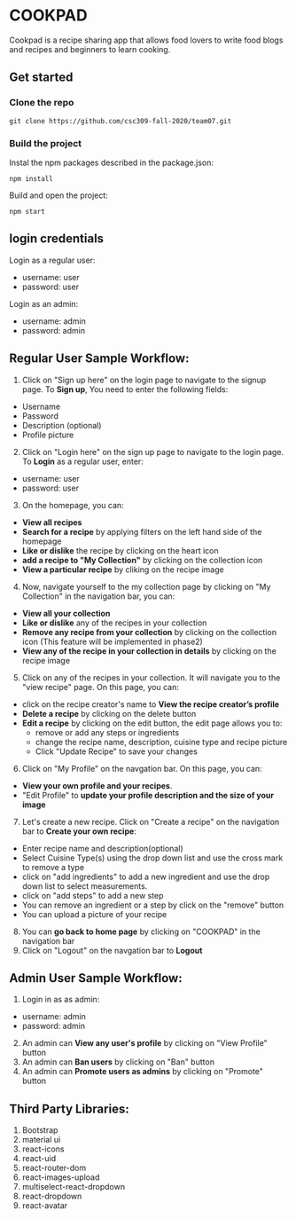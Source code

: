 # COOKPAD
Cookpad is a recipe sharing app that allows food lovers to write food blogs and recipes and beginners to learn cooking. 

## Get started
### Clone the repo
```
git clone https://github.com/csc309-fall-2020/team07.git
```

### Build the project
Instal the npm packages described in the package.json:
```
npm install
```

Build and open the project:
```
npm start
```

## login credentials
Login as a regular user:
  * username: user
  * password: user

Login as an admin:
  * username: admin
  * password: admin

## Regular User Sample Workflow:
1. Click on "Sign up here" on the login page to navigate to the signup page. To **Sign up**, You need to enter the following fields:
  * Username
  * Password
  * Description (optional)
  * Profile picture
2. Click on "Login here" on the sign up page to navigate to the login page. To **Login** as a regular user, enter:
  * username: user
  * password: user
3. On the homepage, you can:
  * **View all recipes**
  * **Search for a recipe** by applying filters on the left hand side of the homepage
  * **Like or dislike** the recipe by clicking on the heart icon
  * **add a recipe to "My Collection"** by clicking on the collection icon
  * **View a particular recipe** by cliking on the recipe image
4. Now, navigate yourself to the my collection page by clicking on "My Collection" in the navigation bar, you can:
  * **View all your collection**
  * **Like or dislike** any of the recipes in your collection
  * **Remove any recipe from your collection** by clicking on the collection icon (This feature will be implemented in phase2)
  * **View any of the recipe in your collection in details** by clicking on the recipe image
5. Click on any of the recipes in your collection. It will navigate you to the "view recipe" page. On this page, you can:
  * click on the recipe creator's name to **View the recipe creator’s profile**
  * **Delete a recipe** by clicking on the delete button
  * **Edit a recipe** by clicking on the edit button, the edit page allows you to:
     * remove or add any steps or ingredients
     * change the recipe name, description, cuisine type and recipe picture
     * Click "Update Recipe" to save your changes
6. Click on "My Profile" on the navgation bar. On this page, you can:
  * **View your own profile and your recipes**.
  * "Edit Profile" to **update your profile description and the size of your image**
7. Let's create a new recipe. Click on "Create a recipe" on the navigation bar to **Create your own recipe**:
  * Enter recipe name and description(optional)
  * Select Cuisine Type(s) using the drop down list and use the cross mark to remove a type
  * click on "add ingredients" to add a new ingredient and use the drop down list to select measurements.
  * click on "add steps" to add a new step
  * You can remove an ingredient or a step by click on the "remove" button
  * You can upload a picture of your recipe
8. You can **go back to home page** by clicking on "COOKPAD" in the navigation bar
9. Click on "Logout" on the navgation bar to **Logout**

## Admin User Sample Workflow:
1. Login in as as admin:
  * username: admin
  * password: admin
2. An admin can **View any user's profile** by clicking on "View Profile" button
2. An admin can **Ban users** by clicking on "Ban" button
3. An admin can **Promote users as admins** by clicking on "Promote" button

## Third Party Libraries:
1. Bootstrap
2. material ui
2. react-icons
3. react-uid
4. react-router-dom
5. react-images-upload
6. multiselect-react-dropdown
7. react-dropdown
8. react-avatar
